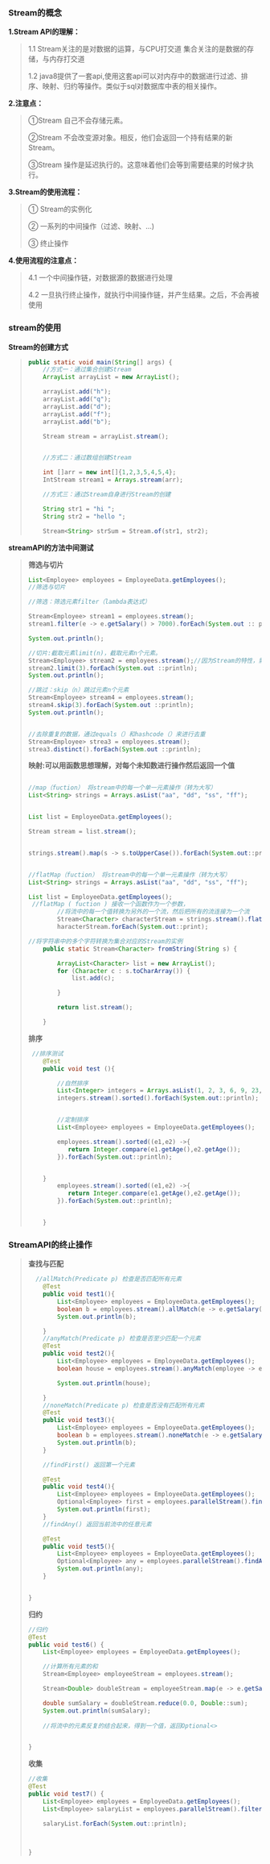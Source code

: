  ###  Stream的概念

**1.Stream API的理解：**

> 1.1 Stream关注的是对数据的运算，与CPU打交道
> 集合关注的是数据的存储，与内存打交道
>
> 1.2 java8提供了一套api,使用这套api可以对内存中的数据进行过滤、排序、映射、归约等操作。类似于sql对数据库中表的相关操作。

**2.注意点：**

> ①Stream 自己不会存储元素。
>
> ②Stream 不会改变源对象。相反，他们会返回一个持有结果的新Stream。
>
> ③Stream 操作是延迟执行的。这意味着他们会等到需要结果的时候才执行。

**3.Stream的使用流程：**

> ① Stream的实例化
>
> ② 一系列的中间操作（过滤、映射、...)
>
> ③ 终止操作

**4.使用流程的注意点：**

> 4.1 一个中间操作链，对数据源的数据进行处理
>
> 4.2 一旦执行终止操作，就执行中间操作链，并产生结果。之后，不会再被使用

### stream的使用

**Stream的创建方式**

> ```java
> public static void main(String[] args) {
>     //方式一：通过集合创建Stream
>     ArrayList arrayList = new ArrayList();
> 
>     arrayList.add("h");
>     arrayList.add("q");
>     arrayList.add("d");
>     arrayList.add("f");
>     arrayList.add("b");
> 
>     Stream stream = arrayList.stream();
> 
> 
>     //方式二：通过数组创建Stream
> 
>     int []arr = new int[]{1,2,3,5,4,5,4};
>     IntStream stream1 = Arrays.stream(arr);
> 
>     //方式三：通过Stream自身进行Stream的创建
> 
>     String str1 = "hi ";
>     String str2 = "hello ";
> 
>     Stream<String> strSum = Stream.of(str1, str2);
> ```





**streamAPI的方法中间测试**

> **筛选与切片**
>
> ```java
> List<Employee> employees = EmployeeData.getEmployees();
> //筛选与切片
> 
> //筛选：筛选元素filter（lambda表达式）
> 
> Stream<Employee> stream1 = employees.stream();
> stream1.filter(e -> e.getSalary() > 7000).forEach(System.out :: println);
> 
> System.out.println();
> 
> //切片:截取元素limit(n)，截取元素n个元素。
> Stream<Employee> stream2 = employees.stream();//因为Stream的特性，需要重新创建一个Stream。
> stream2.limit(3).forEach(System.out ::println);
> System.out.println();
> 
> //跳过：skip（n）跳过元素n个元素
> Stream<Employee> stream4 = employees.stream();
> stream4.skip(3).forEach(System.out ::println);
> System.out.println();
> 
> 
> //去除重复的数据，通过equals（）和hashcode（）来进行去重
> Stream<Employee> strea3 = employees.stream();
> strea3.distinct().forEach(System.out ::println);
> ```
>
> **映射:可以用函数思想理解，对每个未知数进行操作然后返回一个值**
>
> ```java
> 
> //map（fuction） 将stream中的每一个单一元素操作（转为大写）
> List<String> strings = Arrays.asList("aa", "dd", "ss", "ff");
> 
> 
> List list = EmployeeData.getEmployees();
> 
> Stream stream = list.stream();
> 
> 
> strings.stream().map(s -> s.toUpperCase()).forEach(System.out::println);
> ```
>
> ```java
> 
> //flatMap（fuction） 将stream中的每一个单一元素操作（转为大写）
> List<String> strings = Arrays.asList("aa", "dd", "ss", "ff");
> 
> List list = EmployeeData.getEmployees();
>  //flatMap ( fuction ) 接收一个函数作为一个参数，
>         //将流中的每一个值转换为另外的一个流，然后把所有的流连接为一个流
>         Stream<Character> characterStream = strings.stream().flatMap(StreamTest2::fromString);
>         haracterStream.forEach(System.out::print);
> 
> //将字符串中的多个字符转换为集合对应的Stream的实例
>     public static Stream<Character> fromString(String s) {
> 
>         ArrayList<Character> list = new ArrayList();
>         for (Character c : s.toCharArray()) {
>             list.add(c);
> 
>         }
> 
>         return list.stream();
> 
>     }
> ```
>
> **排序**
>
> ```java
>  //排序测试
>     @Test
>     public void test (){
> 
>         //自然排序
>         List<Integer> integers = Arrays.asList(1, 2, 3, 6, 9, 23, 26, 4, 8);
>         integers.stream().sorted().forEach(System.out::println);
> 
> 
>         //定制排序
>         List<Employee> employees = EmployeeData.getEmployees();
> 
>         employees.stream().sorted((e1,e2) ->{
>            return Integer.compare(e1.getAge(),e2.getAge());
>         }).forEach(System.out::println);
> 
> 
>     }
>         employees.stream().sorted((e1,e2) ->{
>            return Integer.compare(e1.getAge(),e2.getAge());
>         }).forEach(System.out::println);
> 
> 
>     }
> ```

### StreamAPI的终止操作

> **查找与匹配**
>
> ```java
>   //allMatch(Predicate p) 检查是否匹配所有元素
>     @Test
>     public void test1(){
>         List<Employee> employees = EmployeeData.getEmployees();
>         boolean b = employees.stream().allMatch(e -> e.getSalary() > 11000);
>         System.out.println(b);
> 
>     }
>     //anyMatch(Predicate p) 检查是否至少匹配一个元素
>     @Test
>     public void test2(){
>         List<Employee> employees = EmployeeData.getEmployees();
>         boolean house = employees.stream().anyMatch(employee -> employee.getName().startsWith("马"));
> 
>         System.out.println(house);
> 
>     }
>     //noneMatch(Predicate p) 检查是否没有匹配所有元素
>     @Test
>     public void test3(){
>         List<Employee> employees = EmployeeData.getEmployees();
>         boolean b = employees.stream().noneMatch(e -> e.getSalary() > 5000);
>         System.out.println(b);
>     }
> 
>     //findFirst() 返回第一个元素
> 
>     @Test
>     public void test4(){
>         List<Employee> employees = EmployeeData.getEmployees();
>         Optional<Employee> first = employees.parallelStream().findFirst();
>         System.out.println(first);
>     }
>     //findAny() 返回当前流中的任意元素
> 
>     @Test
>     public void test5(){
>         List<Employee> employees = EmployeeData.getEmployees();
>         Optional<Employee> any = employees.parallelStream().findAny();
>         System.out.println(any);
>     }
> 
> 
> }
> ```
>
> **归约**
>
> ```java
> //归约
> @Test
> public void test6() {
>     List<Employee> employees = EmployeeData.getEmployees();
> 
>     //计算所有元素的和
>     Stream<Employee> employeeStream = employees.stream();
> 
>     Stream<Double> doubleStream = employeeStream.map(e -> e.getSalary());
> 
>     double sumSalary = doubleStream.reduce(0.0, Double::sum);
>     System.out.println(sumSalary);
>     
>     //将流中的元素反复的结合起来，得到一个值，返回Optional<>
> 
> 
> }
> ```
>
> **收集**
>
> ```java
> //收集
> @Test
> public void test7() {
>     List<Employee> employees = EmployeeData.getEmployees();
>     List<Employee> salaryList = employees.parallelStream().filter(employee -> employee.getSalary() > 3000).collect(Collectors.toList());
> 
>     salaryList.forEach(System.out::println);
> 
> 
> 
> }
> ```



